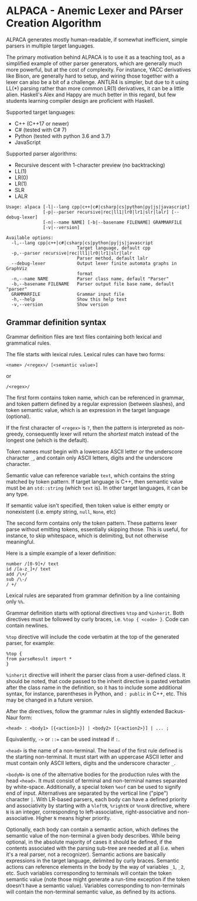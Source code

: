 # ALPACA - Anemic Lexer and PArser Creation Algorithm

ALPACA generates mostly human-readable, if somewhat inefficient, simple
parsers in multiple target languages.

The primary motivation behind ALPACA is to use it as a teaching tool, as a simplified example of other parser generators, which are generally much more powerful, but at the cost of complexity. For instance, YACC derivatives like Bison, are generally hard to setup, and wiring those together with a lexer can also be a bit of a challenge. ANTLR4 is simpler, but due to it using LL(*) parsing rather than more common LR(1) derivatives, it can be a little alien. Haskell's Alex and Happy are much better in this regard, but few students learning compiler design are proficient with Haskell.

Supported target languages:

- C++ (C++17 or newer)
- C# (tested with C# 7)
- Python (tested with python 3.6 and 3.7)
- JavaScript

Supported parser algorithms:

- Recursive descent with 1-character preview (no backtracking)
- LL(1)
- LR(0)
- LR(1)
- SLR
- LALR

```
Usage: alpaca [-l|--lang cpp|c++|c#|csharp|cs|python|py|js|javascript]
              [-p|--parser recursive|rec|ll1|lr0|lr1|slr|lalr] [--debug-lexer]
              [-n|--name NAME] [-b|--basename FILENAME] GRAMMARFILE
              [-v|--version]

Available options:
  -l,--lang cpp|c++|c#|csharp|cs|python|py|js|javascript
                           Target language, default cpp
  -p,--parser recursive|rec|ll1|lr0|lr1|slr|lalr
                           Parser method, default lalr
  --debug-lexer            Output lexer finite automata graphs in GraphViz
                           format
  -n,--name NAME           Parser class name, default "Parser"
  -b,--basename FILENAME   Parser output file base name, default "parser"
  GRAMMARFILE              Grammar input file
  -h,--help                Show this help text
  -v,--version             Show version
```

## Grammar definition syntax

Grammar definition files are text files containing both lexical and grammatical rules.

The file starts with lexical rules. Lexical rules can have two forms:
```
<name> /<regex>/ [<semantic value>]
```
or
```
/<regex>/
```

The first form contains token name, which can be referenced in grammar, and token pattern defined by a regular expression (between slashes), and token semantic value, which is an expression in the target language (optional).

If the first character of `<regex>` is `?`, then the pattern is interpreted as non-greedy, consequently lexer will return the _shortest_ match instead of the longest one (which is the default).

Token names _must_ begin with a lowercase ASCII letter or the underscore character `_`, and contain only ASCII letters, digits and the underscore character.

Semantic value can reference variable `text`, which contains the string matched by token pattern. If target language is C++, then semantic value must be an `std::string` (which `text` is). In other target languages, it can be any type.

If semantic value isn't specified, then token value is either empty or nonexistent (i.e. empty string, `null`, `None`, etc)

The second form contains only the token pattern. These patterns lexer parse without emitting tokens, essentially skipping those. This is useful, for instance, to skip whitespace, which is delimiting, but not otherwise meaningful.

Here is a simple example of a lexer definition:

```
number /[0-9]+/ text
id /[a-z_]+/ text
add /\+/
sub /\-/
/ +/
```

Lexical rules are separated from grammar definition by a line containing only `%%`.

Grammar definition starts with optional directives `%top` and `%inherit`. Both directives must be followed by curly braces, i.e. `%top { <code> }`. Code can contain newlines.

`%top` directive will include the code verbatim at the top of the generated parser, for example:

```
%top {
from parseResult import *
}
```

`%inherit` directive will inherit the parser class from a user-defined class. It should be noted, that code passed to the inherit directive is pasted verbatim after the class name in the definition, so it has to include some additional syntax, for instance, parentheses in Python, and `: public` in C++, etc. This may be changed in a future version.

After the directives, follow the grammar rules in slightly extended Backus-Naur form:

`<head> : <body1> [{<action1>}] | <body2> [{<action2>}] | ... ;`

Equivalently, `->` or `::=` can be used instead if `:`.

`<head>` is the name of a non-terminal. The head of the first rule defined is the starting non-terminal. It must start with an uppercase ASCII letter and must contain only ASCII letters, digits and the underscore character `_`.

`<bodyN>` is one of the alternative bodies for the production rules with the head `<head>`. It must consist of terminal and non-terminal names separated by white-space. Additionally, a special token `%eof` can be used to signify end of input. Alternatives are separated by the vertical line ("pipe") character `|`. With LR-based parsers, each body can have a defined priority and associativity by starting with a `%leftN`, `%rightN` or `%nonN` directive, where `N` is an integer, corresponding to left-associative, right-associative and non-associative. Higher `N` means higher priority.

Optionally, each body can contain a semantic action, which defines the semantic value of the non-terminal a given body describes. While being optional, in the absolute majority of cases it should be defined, if the contents associated with the parsing sub-tree are needed at all (i.e. when it's a real parser, not a recognizer). Semantic actions are basically expressions in the target language, delimited by curly braces. Semantic actions can reference elements in the body by the way of variables `_1`, `_2`, etc. Such variables corresponding to terminals will contain the token semantic value (note those might generate a run-time exception if the token doesn't have a semantic value). Variables corresponding to non-terminals will contain the non-terminal semantic value, as defined by its actions.
